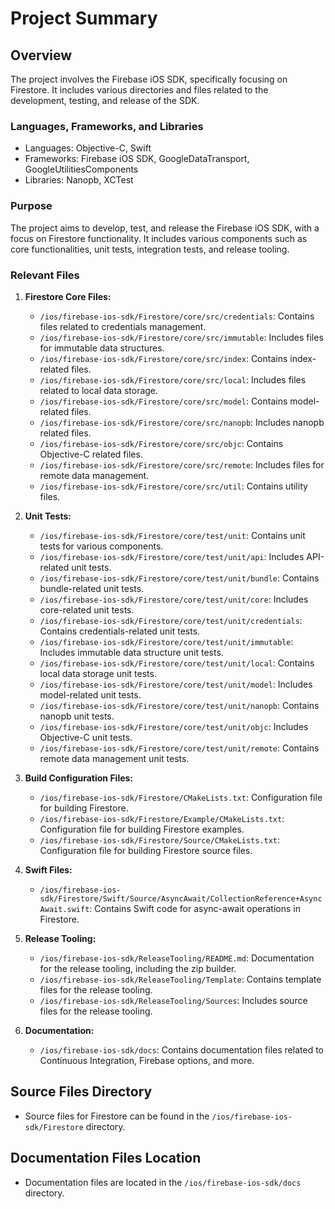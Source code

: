 # Project Summary

## Overview
The project involves the Firebase iOS SDK, specifically focusing on Firestore. It includes various directories and files related to the development, testing, and release of the SDK.

### Languages, Frameworks, and Libraries
- Languages: Objective-C, Swift
- Frameworks: Firebase iOS SDK, GoogleDataTransport, GoogleUtilitiesComponents
- Libraries: Nanopb, XCTest

### Purpose
The project aims to develop, test, and release the Firebase iOS SDK, with a focus on Firestore functionality. It includes various components such as core functionalities, unit tests, integration tests, and release tooling.

### Relevant Files
1. **Firestore Core Files:**
   - `/ios/firebase-ios-sdk/Firestore/core/src/credentials`: Contains files related to credentials management.
   - `/ios/firebase-ios-sdk/Firestore/core/src/immutable`: Includes files for immutable data structures.
   - `/ios/firebase-ios-sdk/Firestore/core/src/index`: Contains index-related files.
   - `/ios/firebase-ios-sdk/Firestore/core/src/local`: Includes files related to local data storage.
   - `/ios/firebase-ios-sdk/Firestore/core/src/model`: Contains model-related files.
   - `/ios/firebase-ios-sdk/Firestore/core/src/nanopb`: Includes nanopb related files.
   - `/ios/firebase-ios-sdk/Firestore/core/src/objc`: Contains Objective-C related files.
   - `/ios/firebase-ios-sdk/Firestore/core/src/remote`: Includes files for remote data management.
   - `/ios/firebase-ios-sdk/Firestore/core/src/util`: Contains utility files.

2. **Unit Tests:**
   - `/ios/firebase-ios-sdk/Firestore/core/test/unit`: Contains unit tests for various components.
   - `/ios/firebase-ios-sdk/Firestore/core/test/unit/api`: Includes API-related unit tests.
   - `/ios/firebase-ios-sdk/Firestore/core/test/unit/bundle`: Contains bundle-related unit tests.
   - `/ios/firebase-ios-sdk/Firestore/core/test/unit/core`: Includes core-related unit tests.
   - `/ios/firebase-ios-sdk/Firestore/core/test/unit/credentials`: Contains credentials-related unit tests.
   - `/ios/firebase-ios-sdk/Firestore/core/test/unit/immutable`: Includes immutable data structure unit tests.
   - `/ios/firebase-ios-sdk/Firestore/core/test/unit/local`: Contains local data storage unit tests.
   - `/ios/firebase-ios-sdk/Firestore/core/test/unit/model`: Includes model-related unit tests.
   - `/ios/firebase-ios-sdk/Firestore/core/test/unit/nanopb`: Contains nanopb unit tests.
   - `/ios/firebase-ios-sdk/Firestore/core/test/unit/objc`: Includes Objective-C unit tests.
   - `/ios/firebase-ios-sdk/Firestore/core/test/unit/remote`: Contains remote data management unit tests.

3. **Build Configuration Files:**
   - `/ios/firebase-ios-sdk/Firestore/CMakeLists.txt`: Configuration file for building Firestore.
   - `/ios/firebase-ios-sdk/Firestore/Example/CMakeLists.txt`: Configuration file for building Firestore examples.
   - `/ios/firebase-ios-sdk/Firestore/Source/CMakeLists.txt`: Configuration file for building Firestore source files.

4. **Swift Files:**
   - `/ios/firebase-ios-sdk/Firestore/Swift/Source/AsyncAwait/CollectionReference+AsyncAwait.swift`: Contains Swift code for async-await operations in Firestore.

5. **Release Tooling:**
   - `/ios/firebase-ios-sdk/ReleaseTooling/README.md`: Documentation for the release tooling, including the zip builder.
   - `/ios/firebase-ios-sdk/ReleaseTooling/Template`: Contains template files for the release tooling.
   - `/ios/firebase-ios-sdk/ReleaseTooling/Sources`: Includes source files for the release tooling.

6. **Documentation:**
   - `/ios/firebase-ios-sdk/docs`: Contains documentation files related to Continuous Integration, Firebase options, and more.

## Source Files Directory
- Source files for Firestore can be found in the `/ios/firebase-ios-sdk/Firestore` directory.

## Documentation Files Location
- Documentation files are located in the `/ios/firebase-ios-sdk/docs` directory.